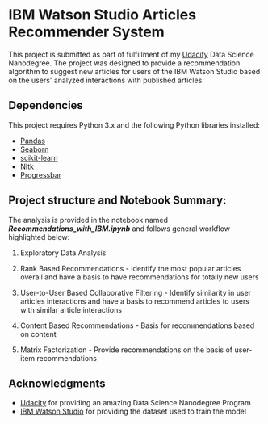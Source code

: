 # IBM Watson Studio Articles Recommender System
This project is submitted as part of fulfillment of my [Udacity](https://www.udacity.com/) Data Science Nanodegree. The project was designed to provide a recommendation algorithm to suggest new articles for users of the IBM Watson Studio based on the users' analyzed interactions with published articles.

##  Dependencies
This project requires Python 3.x and the following Python libraries installed:
* [Pandas](http://pandas.pydata.org)
* [Seaborn](https://seaborn.pydata.org/)
* [scikit-learn](http://scikit-learn.org/stable/)
* [Nltk](https://www.nltk.org/)
* [Progressbar](https://pypi.org/project/progressbar/)



## Project structure and Notebook Summary:

The analysis is provided in the notebook named ***Recommendations_with_IBM.ipynb*** and follows general workflow highlighted below:

1) Exploratory Data Analysis

2) Rank Based Recommendations - Identify the most popular articles overall and have a basis to have recommendations for totally new users

3) User-to-User Based Collaborative Filtering - Identify similarity in user articles interactions and have a basis to recommend articles to users with similar article interactions

4) Content Based Recommendations - Basis for recommendations based on content

5) Matrix Factorization - Provide recommendations on the basis of user-item recommendations


## Acknowledgments
 - [Udacity](https://www.udacity.com/) for providing an amazing Data Science Nanodegree Program
 - [IBM Watson Studio](https://www.ibm.com/cloud/watson-studio) for providing the dataset used to train the model
